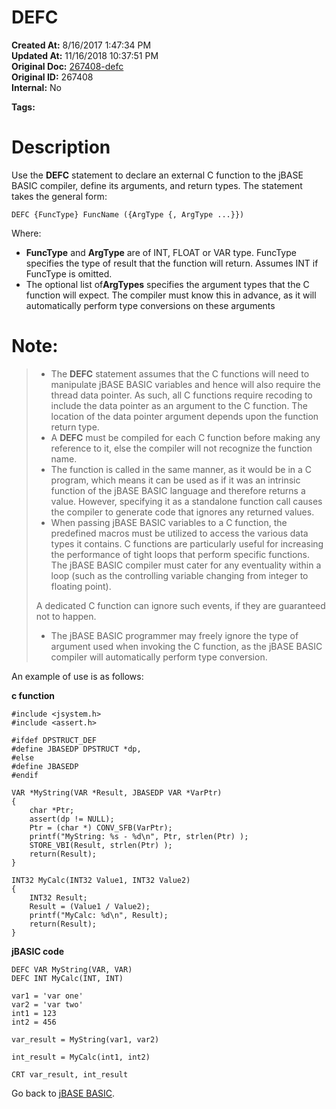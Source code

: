 # DEFC

**Created At:** 8/16/2017 1:47:34 PM  
**Updated At:** 11/16/2018 10:37:51 PM  
**Original Doc:** [267408-defc](https://docs.jbase.com/36868-jbase-basic/267408-defc)  
**Original ID:** 267408  
**Internal:** No  

**Tags:**
<badge text='callc' vertical='middle' />

# Description

Use the **DEFC** statement to declare an external C function to the jBASE BASIC compiler, define its arguments, and return types. The statement takes the general form:

```
DEFC {FuncType} FuncName ({ArgType {, ArgType ...}})
```

Where:

- **FuncType** and **ArgType** are of INT, FLOAT or VAR type. FuncType specifies the type of result that the function will return. Assumes INT if FuncType is omitted.
- The optional list of**ArgTypes** specifies the argument types that the C function will expect. The compiler must know this in advance, as it will automatically perform type conversions on these arguments


# Note:


> - The **DEFC** statement assumes that the C functions will need to manipulate jBASE BASIC variables and hence will also require the thread data pointer. As such, all C functions require recoding to include the data pointer as an argument to the C function. The location of the data pointer argument depends upon the function return type.
> - A **DEFC** must be compiled for each C function before making any reference to it, else the compiler will not recognize the function name.
> - The function is called in the same manner, as it would be in a C program, which means it can be used as if it was an intrinsic function of the jBASE BASIC language and therefore returns a value. However, specifying it as a standalone function call causes the compiler to generate code that ignores any returned values.
> - When passing jBASE BASIC variables to a C function, the predefined macros must be utilized to access the various data types it contains. C functions are particularly useful for increasing the performance of tight loops that perform specific functions. The jBASE BASIC compiler must cater for any eventuality within a loop (such as the controlling variable changing from integer to floating point).
> 
> 
> A dedicated C function can ignore such events, if they are guaranteed not to happen.
> 
> - The jBASE BASIC programmer may freely ignore the type of argument used when invoking the C function, as the jBASE BASIC compiler will automatically perform type conversion.


An example of use is as follows:

**c function**

```
#include <jsystem.h>
#include <assert.h>

#ifdef DPSTRUCT_DEF
#define JBASEDP DPSTRUCT *dp,
#else
#define JBASEDP
#endif

VAR *MyString(VAR *Result, JBASEDP VAR *VarPtr)
{
    char *Ptr;
    assert(dp != NULL);
    Ptr = (char *) CONV_SFB(VarPtr);
    printf("MyString: %s - %d\n", Ptr, strlen(Ptr) );
    STORE_VBI(Result, strlen(Ptr) );
    return(Result);
}

INT32 MyCalc(INT32 Value1, INT32 Value2)
{
    INT32 Result;
    Result = (Value1 / Value2);
    printf("MyCalc: %d\n", Result);
    return(Result);
}
```



**jBASIC code**

```
DEFC VAR MyString(VAR, VAR)
DEFC INT MyCalc(INT, INT)

var1 = 'var one'
var2 = 'var two'
int1 = 123
int2 = 456

var_result = MyString(var1, var2)

int_result = MyCalc(int1, int2)

CRT var_result, int_result
```



Go back to [jBASE BASIC](./../jbase-basic-programmers-reference-guide).


